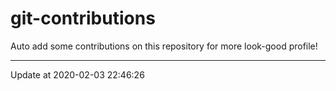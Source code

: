 # git-contributions

Auto add some contributions on this repository for more look-good profile!

---

Update at 2020-02-03 22:46:26
